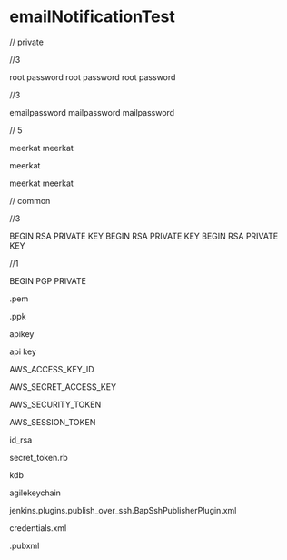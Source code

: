 # emailNotificationTest

// private 

//3

root password root password  root password 

//3

emailpassword mailpassword mailpassword 


// 5

meerkat meerkat 

meerkat 

meerkat meerkat


// common 

//3

BEGIN RSA PRIVATE KEY BEGIN RSA PRIVATE KEY BEGIN RSA PRIVATE KEY

//1

BEGIN PGP PRIVATE

.pem

.ppk

apikey

api key 

AWS_ACCESS_KEY_ID 

AWS_SECRET_ACCESS_KEY 

AWS_SECURITY_TOKEN 

AWS_SESSION_TOKEN 

id_rsa 

secret_token.rb 

kdb 

agilekeychain 

jenkins.plugins.publish_over_ssh.BapSshPublisherPlugin.xml 

credentials.xml 

.pubxml
